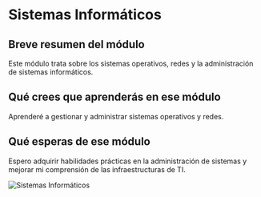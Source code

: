 # Sistemas Informáticos

## Breve resumen del módulo
Este módulo trata sobre los sistemas operativos, redes y la administración de sistemas informáticos.

## Qué crees que aprenderás en ese módulo
Aprenderé a gestionar y administrar sistemas operativos y redes.

## Qué esperas de ese módulo
Espero adquirir habilidades prácticas en la administración de sistemas y mejorar mi comprensión de las infraestructuras de TI.

![Sistemas Informáticos](https://mundocursos.online/wp-content/uploads/2020/07/cursos-online-sistemas-operativos-scaled.jpg)